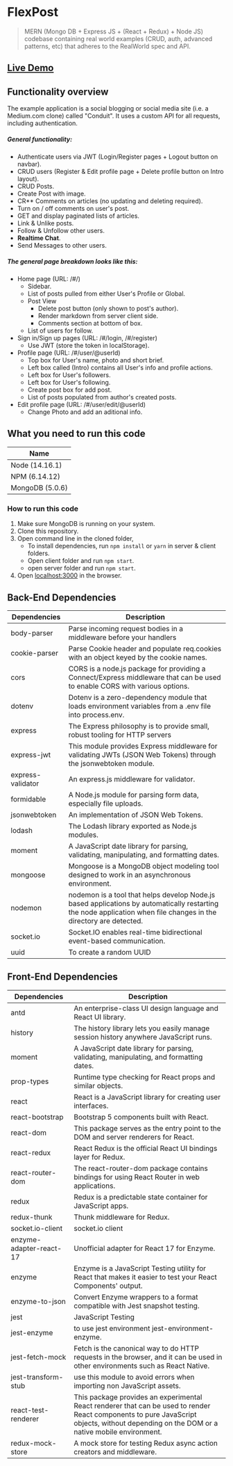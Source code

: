 # FlexPost

> MERN (Mongo DB + Express JS + (React + Redux) + Node JS) codebase containing real world examples (CRUD, auth, advanced patterns, etc) that adheres to the RealWorld spec and API.

## [Live Demo](https://flexpost.herokuapp.com/)

## Functionality overview
The example application is a social blogging or social media site (i.e. a Medium.com clone) called "Conduit". It uses a custom API for all requests, including authentication.
##### General functionality:
- Authenticate users via JWT (Login/Register pages + Logout button on navbar).
- CRUD users (Register & Edit profile page + Delete profile button on Intro layout).
- CRUD Posts.
- Create Post with image.
- CR** Comments on articles (no updating and deleting required).
- Turn on / off comments on user's post.
- GET and display paginated lists of articles.
- Link & Unlike posts.
- Follow & Unfollow other users.
- **Realtime Chat**.
- Send Messages to other users.

##### The general page breakdown looks like this:
- Home page (URL: /#/)
    - Sidebar.
    - List of posts pulled from either User's Profile or Global.
    - Post View
        - Delete post button (only shown to post's author).
        - Render markdown from server client side.
        - Comments section at bottom of box.
    - List of users for follow.
- Sign in/Sign up pages (URL: /#/login, /#/register)
    - Use JWT (store the token in localStorage).
- Profile page (URL: /#/user/@userId)
    - Top box for User's name, photo and short brief.
    - Left box called (Intro) contains all User's info and profile actions.
    - Left box for User's followers.
    - Left box for User's following.
    - Create post box for add post.
    - List of posts populated from author's created posts.
- Edit profile page (URL: /#/user/edit/@userId)
    - Change Photo and add an aditional info.

## What you need to run this code

| Name |
| ------ |
| Node (14.16.1)
| NPM (6.14.12)
| MongoDB (5.0.6)

### How to run this code
1. Make sure MongoDB is running on your system.
2. Clone this repository.
3. Open command line in the cloned folder,
    - To install dependencies, run `npm install` or `yarn` in server & client folders.
    - Open client folder and run `npm start`.
    - open server folder and run `npm start`.
4. Open [localhost:3000](localhost:3000) in the browser.

## Back-End Dependencies
| Dependencies | Description |
| ------ | ------ |
| body-parser | Parse incoming request bodies in a middleware before your handlers |
| cookie-parser | Parse Cookie header and populate req.cookies with an object keyed by the cookie names. |
| cors | CORS is a node.js package for providing a Connect/Express middleware that can be used to enable CORS with various options. |
| dotenv | Dotenv is a zero-dependency module that loads environment variables from a .env file into process.env. |
| express | The Express philosophy is to provide small, robust tooling for HTTP servers |
| express-jwt | This module provides Express middleware for validating JWTs (JSON Web Tokens) through the jsonwebtoken module. |
| express-validator | An express.js middleware for validator. |
| formidable | A Node.js module for parsing form data, especially file uploads. |
| jsonwebtoken | An implementation of JSON Web Tokens. |
| lodash | The Lodash library exported as Node.js modules. |
| moment | A JavaScript date library for parsing, validating, manipulating, and formatting dates. |
| mongoose | Mongoose is a MongoDB object modeling tool designed to work in an asynchronous environment. |
| nodemon | nodemon is a tool that helps develop Node.js based applications by automatically restarting the node application when file changes in the directory are detected. |
| socket.io | Socket.IO enables real-time bidirectional event-based communication. |
| uuid | To create a random UUID |

## Front-End Dependencies
| Dependencies | Description |
| ------ | ------ |
| antd | An enterprise-class UI design language and React UI library. |
| history | The history library lets you easily manage session history anywhere JavaScript runs. |
| moment | A JavaScript date library for parsing, validating, manipulating, and formatting dates. |
| prop-types | Runtime type checking for React props and similar objects. |
| react | React is a JavaScript library for creating user interfaces. |
| react-bootstrap | Bootstrap 5 components built with React. |
| react-dom | This package serves as the entry point to the DOM and server renderers for React. |
| react-redux | React Redux is the official React UI bindings layer for Redux. |
| react-router-dom | The react-router-dom package contains bindings for using React Router in web applications. |
| redux | Redux is a predictable state container for JavaScript apps. |
| redux-thunk | Thunk middleware for Redux. |
| socket.io-client | socket.io client |
| enzyme-adapter-react-17 | Unofficial adapter for React 17 for Enzyme. |
| enzyme | Enzyme is a JavaScript Testing utility for React that makes it easier to test your React Components' output. |
| enzyme-to-json | Convert Enzyme wrappers to a format compatible with Jest snapshot testing. |
| jest | JavaScript Testing |
| jest-enzyme | to use jest environment jest-environment-enzyme. |
| jest-fetch-mock | Fetch is the canonical way to do HTTP requests in the browser, and it can be used in other environments such as React Native. |
| jest-transform-stub | use this module to avoid errors when importing non JavaScript assets. |
| react-test-renderer | This package provides an experimental React renderer that can be used to render React components to pure JavaScript objects, without depending on the DOM or a native mobile environment. |
| redux-mock-store | A mock store for testing Redux async action creators and middleware. |
